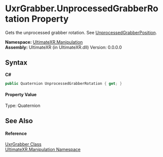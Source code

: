 # UxrGrabber.UnprocessedGrabberRotation Property 
 

Gets the unprocessed grabber rotation. See <a href="P_UltimateXR_Manipulation_UxrGrabber_UnprocessedGrabberPosition">UnprocessedGrabberPosition</a>.

**Namespace:**&nbsp;<a href="N_UltimateXR_Manipulation">UltimateXR.Manipulation</a><br />**Assembly:**&nbsp;UltimateXR (in UltimateXR.dll) Version: 0.0.0.0

## Syntax

**C#**<br />
``` C#
public Quaternion UnprocessedGrabberRotation { get; }
```


#### Property Value
Type: Quaternion

## See Also


#### Reference
<a href="T_UltimateXR_Manipulation_UxrGrabber">UxrGrabber Class</a><br /><a href="N_UltimateXR_Manipulation">UltimateXR.Manipulation Namespace</a><br />
